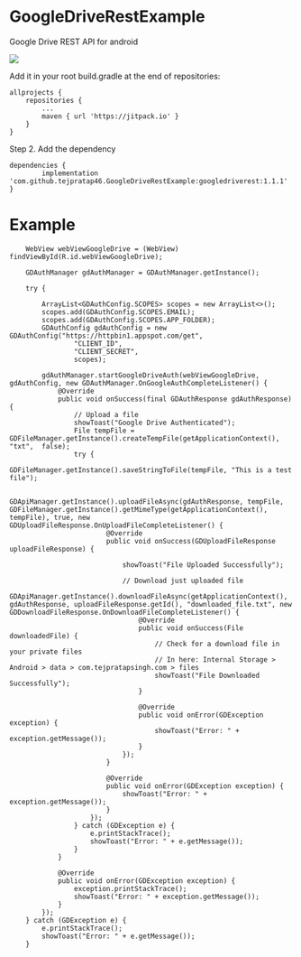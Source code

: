 # GoogleDriveRestExample
Google Drive REST API for android

[![](https://jitpack.io/v/tejpratap46/GoogleDriveRestExample.svg)](https://jitpack.io/#tejpratap46/GoogleDriveRestExample)


Add it in your root build.gradle at the end of repositories:

	allprojects {
		repositories {
			...
			maven { url 'https://jitpack.io' }
		}
	}
Step 2. Add the dependency

	dependencies {
	        implementation 'com.github.tejpratap46.GoogleDriveRestExample:googledriverest:1.1.1'
	}


# Example

        WebView webViewGoogleDrive = (WebView) findViewById(R.id.webViewGoogleDrive);

        GDAuthManager gdAuthManager = GDAuthManager.getInstance();

        try {

            ArrayList<GDAuthConfig.SCOPES> scopes = new ArrayList<>();
            scopes.add(GDAuthConfig.SCOPES.EMAIL);
            scopes.add(GDAuthConfig.SCOPES.APP_FOLDER);
            GDAuthConfig gdAuthConfig = new GDAuthConfig("https://httpbin1.appspot.com/get",
                    "CLIENT_ID",
                    "CLIENT_SECRET",
                    scopes);

            gdAuthManager.startGoogleDriveAuth(webViewGoogleDrive, gdAuthConfig, new GDAuthManager.OnGoogleAuthCompleteListener() {
                @Override
                public void onSuccess(final GDAuthResponse gdAuthResponse) {
                    // Upload a file
                    showToast("Google Drive Authenticated");
                    File tempFile = GDFileManager.getInstance().createTempFile(getApplicationContext(), "txt",  false);
                    try {
                        GDFileManager.getInstance().saveStringToFile(tempFile, "This is a test file");

                        GDApiManager.getInstance().uploadFileAsync(gdAuthResponse, tempFile, GDFileManager.getInstance().getMimeType(getApplicationContext(), tempFile), true, new GDUploadFileResponse.OnUploadFileCompleteListener() {
                            @Override
                            public void onSuccess(GDUploadFileResponse uploadFileResponse) {

                                showToast("File Uploaded Successfully");
                                
                                // Download just uploaded file
                                GDApiManager.getInstance().downloadFileAsync(getApplicationContext(), gdAuthResponse, uploadFileResponse.getId(), "downloaded_file.txt", new GDDownloadFileResponse.OnDownloadFileCompleteListener() {
                                    @Override
                                    public void onSuccess(File downloadedFile) {
                                        // Check for a download file in your private files
                                        // In here: Internal Storage > Android > data > com.tejpratapsingh.com > files
                                        showToast("File Downloaded Successfully");
                                    }

                                    @Override
                                    public void onError(GDException exception) {
                                        showToast("Error: " + exception.getMessage());
                                    }
                                });
                            }

                            @Override
                            public void onError(GDException exception) {
                                showToast("Error: " + exception.getMessage());
                            }
                        });
                    } catch (GDException e) {
                        e.printStackTrace();
                        showToast("Error: " + e.getMessage());
                    }
                }

                @Override
                public void onError(GDException exception) {
                    exception.printStackTrace();
                    showToast("Error: " + exception.getMessage());
                }
            });
        } catch (GDException e) {
            e.printStackTrace();
            showToast("Error: " + e.getMessage());
        }
